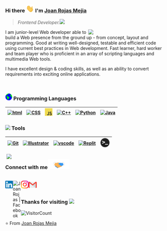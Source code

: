 ### Hi there <img src="https://github.com/SatYu26/SatYu26/blob/master/Assets/Hi.gif" width="25px"> I'm [Joan Rojas Mejia](https://joan-rojas-mejia.netlify.app/)
> <p><em>Frontend Developer.</a><img src="https://media.giphy.com/media/WUlplcMpOCEmTGBtBW/giphy.gif" width="30"></em></p>

<img align='right' src="https://media.giphy.com/media/lP8xu5t2DLGG045H8F/giphy.gif" width="240">

<div>
  <p>
I am junior-level Web developer able to build a Web presence from the ground up - from concept, layout and programming. Good at writing well-designed, testable and efficient code using current best practices in Web development. Fast learner, hard worker and team player who is proficient in an array of scripting languages and multimedia Web tools.

I have excellent design & coding skills, as well as an ability to convert requirements into exciting online applications.
  </p>
</div>

<br>

### <img src="https://github.com/SatYu26/SatYu26/blob/master/Assets/Earth.gif" width="22px">   Programming Languages

| [<img src="https://seeklogo.com/images/H/html5-without-wordmark-color-logo-14D252D878-seeklogo.com.png" alt="html" width="24">](https://es.wikipedia.org/wiki/HTML) | [<img src="https://cdn4.iconfinder.com/data/icons/logos-and-brands/512/76_Css3_logo_logos-512.png" alt="CSS" width="26">](https://developer.mozilla.org/es/docs/Web/CSS)  | [<img src="https://raw.githubusercontent.com/github/explore/80688e429a7d4ef2fca1e82350fe8e3517d3494d/topics/javascript/javascript.png" alt="JavaScript" width="24">](https://lenguajejs.com/javascript/)  |  [<img src="https://upload.wikimedia.org/wikipedia/commons/1/18/ISO_C%2B%2B_Logo.svg" alt="C++" width="26">](https://es.wikipedia.org/wiki/C%2B%2B) | [<img src="https://cdn.svgporn.com/logos/python.svg" alt="Python" width="26">](https://www.python.org/) | [<img src="https://cdn.svgporn.com/logos/java.svg" alt="Java" width="24">](https://www.java.com/es/)
|---|---|---|---|---|---|

### <img src="https://i.pinimg.com/originals/9a/d5/d5/9ad5d5d9288ec5f54e5678377dbdd38e.gif" height="35px"> Tools

| [<img src="https://upload.wikimedia.org/wikipedia/commons/3/3f/Git_icon.svg" alt="Git" width="30" target="_blank">](https://git-scm.com/) |  [<img src="https://upload.wikimedia.org/wikipedia/commons/f/fb/Adobe_Illustrator_CC_icon.svg" alt="Illustrator" width="28">](https://es.wikipedia.org/wiki/Adobe_Illustrator) | [<img src="https://upload.wikimedia.org/wikipedia/commons/9/9a/Visual_Studio_Code_1.35_icon.svg" alt="vscode" width="24">](https://code.visualstudio.com/) | [<img src="https://upload.wikimedia.org/wikipedia/commons/b/b2/Repl.it_logo.svg" alt="Replit" width="32">](https://replit.com) | [<img src="https://raw.githubusercontent.com/github/explore/80688e429a7d4ef2fca1e82350fe8e3517d3494d/topics/terminal/terminal.png" alt="Terminal" width="30">](https://docs.microsoft.com/en-us/windows/terminal/)
|---|---|---|---|---|

<img align='right' src="https://media.giphy.com/media/cID9NShVKKjHs5ygCP/giphy.gif" width="400" style="margin-right:100px">

### Connect with me<img src="https://github.com/SatYu26/SatYu26/blob/master/Assets/Handshake.gif" height="32px">

  <br>
  <a href="https://www.linkedin.com/in/joan-rojas-b872a0188/" target="_blank">
    <img align="left" alt="Joan Rojas | Linkedin" width="24px" src="https://github.com/SatYu26/SatYu26/blob/master/Assets/Linkedin.svg" />
  </a>
  <a href="https://www.facebook.com/joansebastian.rojasmejia" target="_blank">
    <img align="left" alt="Joan Rojas | Facebook" width="26px" src="https://upload.wikimedia.org/wikipedia/commons/5/51/Facebook_f_logo_%282019%29.svg" />
  </a>
  <a href="https://www.instagram.com/joan_rojas_16/" target="_blank">
    <img align="left" alt="Joan Rojas | Instagram" width="24px" src="https://github.com/SatYu26/SatYu26/blob/master/Assets/Instagram.svg" /
  </a>
  <a href="mailto:sebas.rojas.mejia@gmail.com" target="_blank">
    <img align="left" alt="Joan Rojas | Gmail" width="26px" src="https://github.com/SatYu26/SatYu26/blob/master/Assets/Gmail.svg" />
  </a>
<br><br>

### Thanks for visiting <img src="https://media.giphy.com/media/xT0GqkVV1VtG7tqS08/giphy.gif" height="15px">
![VisitorCount](https://profile-counter.glitch.me/JoanRojasMejia/count.svg)

⭐️ From [Joan Rojas Mejia](https://github.com/JoanRojasMejia)
<!---
JoanRojasMejia/JoanRojasMejia is a ✨ special ✨ repository because its `README.md` (this file) appears on your GitHub profile.
You can click the Preview link to take a look at your changes.
--->

